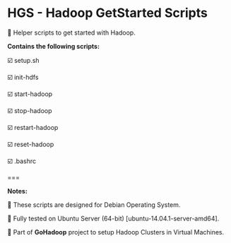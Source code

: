 HGS - Hadoop GetStarted Scripts
===

:elephant: Helper scripts to get started with Hadoop.

**Contains the following scripts:**

:ballot_box_with_check: setup.sh

:ballot_box_with_check: init-hdfs

:ballot_box_with_check: start-hadoop

:ballot_box_with_check: stop-hadoop

:ballot_box_with_check: restart-hadoop

:ballot_box_with_check: reset-hadoop

:ballot_box_with_check: .bashrc

===

**Notes:**

:notebook: These scripts are designed for Debian Operating System. 

:notebook: Fully tested on Ubuntu Server (64-bit) [ubuntu-14.04.1-server-amd64].

:notebook: Part of **GoHadoop** project to setup Hadoop Clusters in Virtual Machines.
